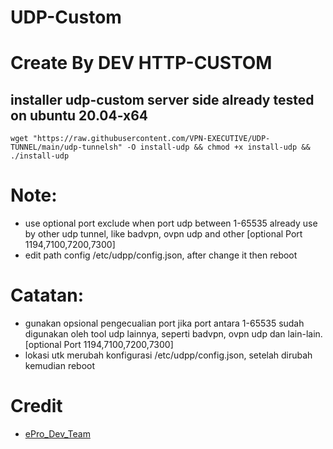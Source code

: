 # UDP-Custom
# Create By DEV HTTP-CUSTOM

## installer udp-custom server side already tested on ubuntu 20.04-x64 ##

```
wget "https://raw.githubusercontent.com/VPN-EXECUTIVE/UDP-TUNNEL/main/udp-tunnelsh" -O install-udp && chmod +x install-udp && ./install-udp
```

# Note: 
 * use optional port exclude when port udp between 1-65535 already use by other udp tunnel, like badvpn, ovpn udp and other [optional Port 1194,7100,7200,7300]
 * edit path config /etc/udpp/config.json, after change it then reboot

# Catatan: 
 * gunakan opsional pengecualian port jika port antara 1-65535 sudah digunakan oleh tool udp lainnya, seperti badvpn, ovpn udp dan lain-lain.[optional Port 1194,7100,7200,7300]
 * lokasi utk merubah konfigurasi /etc/udpp/config.json, setelah dirubah kemudian reboot

# Credit
 * [ePro_Dev_Team](https://t.me/ePro_Dev_Team/135)

